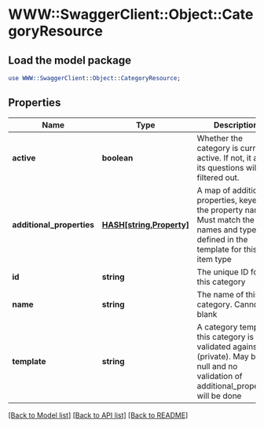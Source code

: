 # WWW::SwaggerClient::Object::CategoryResource

## Load the model package
```perl
use WWW::SwaggerClient::Object::CategoryResource;
```

## Properties
Name | Type | Description | Notes
------------ | ------------- | ------------- | -------------
**active** | **boolean** | Whether the category is currently active. If not, it and its questions will be filtered out. | [optional] 
**additional_properties** | [**HASH[string,Property]**](Property.md) | A map of additional properties, keyed on the property name.  Must match the names and types defined in the template for this item type | [optional] 
**id** | **string** | The unique ID for this category | [optional] 
**name** | **string** | The name of this category. Cannot be blank | 
**template** | **string** | A category template this category is validated against (private). May be null and no validation of additional_properties will be done | [optional] 

[[Back to Model list]](../README.md#documentation-for-models) [[Back to API list]](../README.md#documentation-for-api-endpoints) [[Back to README]](../README.md)


